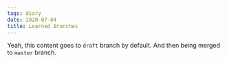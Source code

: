 ```yaml
---
tags: diary
date: 2020-07-04
title: Learned Branches
---
```


Yeah, this content goes to `draft` branch by default. And then being merged to `master` branch.
